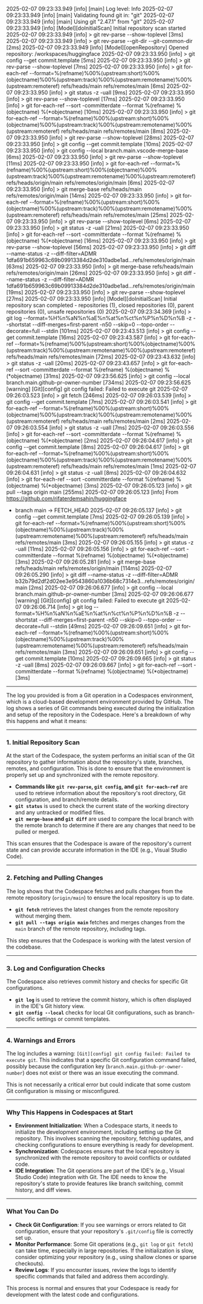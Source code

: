 2025-02-07 09:23:33.949 [info] [main] Log level: Info
2025-02-07 09:23:33.949 [info] [main] Validating found git in: "git"
2025-02-07 09:23:33.949 [info] [main] Using git "2.47.1" from "git"
2025-02-07 09:23:33.949 [info] [Model][doInitialScan] Initial repository scan started
2025-02-07 09:23:33.949 [info] > git rev-parse --show-toplevel [3ms]
2025-02-07 09:23:33.949 [info] > git rev-parse --git-dir --git-common-dir [2ms]
2025-02-07 09:23:33.949 [info] [Model][openRepository] Opened repository: /workspaces/huggingface
2025-02-07 09:23:33.950 [info] > git config --get commit.template [5ms]
2025-02-07 09:23:33.950 [info] > git rev-parse --show-toplevel [7ms]
2025-02-07 09:23:33.950 [info] > git for-each-ref --format=%(refname)%00%(upstream:short)%00%(objectname)%00%(upstream:track)%00%(upstream:remotename)%00%(upstream:remoteref) refs/heads/main refs/remotes/main [6ms]
2025-02-07 09:23:33.950 [info] > git status -z -uall [9ms]
2025-02-07 09:23:33.950 [info] > git rev-parse --show-toplevel [17ms]
2025-02-07 09:23:33.950 [info] > git for-each-ref --sort -committerdate --format %(refname) %(objectname) %(*objectname) [10ms]
2025-02-07 09:23:33.950 [info] > git for-each-ref --format=%(refname)%00%(upstream:short)%00%(objectname)%00%(upstream:track)%00%(upstream:remotename)%00%(upstream:remoteref) refs/heads/main refs/remotes/main [8ms]
2025-02-07 09:23:33.950 [info] > git rev-parse --show-toplevel [28ms]
2025-02-07 09:23:33.950 [info] > git config --get commit.template [10ms]
2025-02-07 09:23:33.950 [info] > git config --local branch.main.vscode-merge-base [6ms]
2025-02-07 09:23:33.950 [info] > git rev-parse --show-toplevel [11ms]
2025-02-07 09:23:33.950 [info] > git for-each-ref --format=%(refname)%00%(upstream:short)%00%(objectname)%00%(upstream:track)%00%(upstream:remotename)%00%(upstream:remoteref) refs/heads/origin/main refs/remotes/origin/main [6ms]
2025-02-07 09:23:33.950 [info] > git merge-base refs/heads/main refs/remotes/origin/main [14ms]
2025-02-07 09:23:33.950 [info] > git for-each-ref --format=%(refname)%00%(upstream:short)%00%(objectname)%00%(upstream:track)%00%(upstream:remotename)%00%(upstream:remoteref) refs/heads/main refs/remotes/main [25ms]
2025-02-07 09:23:33.950 [info] > git rev-parse --show-toplevel [6ms]
2025-02-07 09:23:33.950 [info] > git status -z -uall [21ms]
2025-02-07 09:23:33.950 [info] > git for-each-ref --sort -committerdate --format %(refname) %(objectname) %(*objectname) [16ms]
2025-02-07 09:23:33.950 [info] > git rev-parse --show-toplevel [56ms]
2025-02-07 09:23:33.950 [info] > git diff --name-status -z --diff-filter=ADMR 1dfa691b659963c69b09913384d2de310adbe1ad...refs/remotes/origin/main [63ms]
2025-02-07 09:23:33.950 [info] > git merge-base refs/heads/main refs/remotes/origin/main [26ms]
2025-02-07 09:23:33.950 [info] > git diff --name-status -z --diff-filter=ADMR 1dfa691b659963c69b09913384d2de310adbe1ad...refs/remotes/origin/main [19ms]
2025-02-07 09:23:33.950 [info] > git rev-parse --show-toplevel [27ms]
2025-02-07 09:23:33.950 [info] [Model][doInitialScan] Initial repository scan completed - repositories (1), closed repositories (0), parent repositories (0), unsafe repositories (0)
2025-02-07 09:23:34.369 [info] > git log --format=%H%n%aN%n%aE%n%at%n%ct%n%P%n%D%n%B -z --shortstat --diff-merges=first-parent -n50 --skip=0 --topo-order --decorate=full --stdin [101ms]
2025-02-07 09:23:43.513 [info] > git config --get commit.template [16ms]
2025-02-07 09:23:43.587 [info] > git for-each-ref --format=%(refname)%00%(upstream:short)%00%(objectname)%00%(upstream:track)%00%(upstream:remotename)%00%(upstream:remoteref) refs/heads/main refs/remotes/main [72ms]
2025-02-07 09:23:43.632 [info] > git status -z -uall [20ms]
2025-02-07 09:23:43.657 [info] > git for-each-ref --sort -committerdate --format %(refname) %(objectname) %(*objectname) [31ms]
2025-02-07 09:23:56.625 [info] > git config --local branch.main.github-pr-owner-number [734ms]
2025-02-07 09:23:56.625 [warning] [Git][config] git config failed: Failed to execute git
2025-02-07 09:26:03.523 [info] > git fetch [246ms]
2025-02-07 09:26:03.539 [info] > git config --get commit.template [7ms]
2025-02-07 09:26:03.541 [info] > git for-each-ref --format=%(refname)%00%(upstream:short)%00%(objectname)%00%(upstream:track)%00%(upstream:remotename)%00%(upstream:remoteref) refs/heads/main refs/remotes/main [2ms]
2025-02-07 09:26:03.554 [info] > git status -z -uall [7ms]
2025-02-07 09:26:03.556 [info] > git for-each-ref --sort -committerdate --format %(refname) %(objectname) %(*objectname) [2ms]
2025-02-07 09:26:04.617 [info] > git config --get commit.template [8ms]
2025-02-07 09:26:04.617 [info] > git for-each-ref --format=%(refname)%00%(upstream:short)%00%(objectname)%00%(upstream:track)%00%(upstream:remotename)%00%(upstream:remoteref) refs/heads/main refs/remotes/main [1ms]
2025-02-07 09:26:04.631 [info] > git status -z -uall [8ms]
2025-02-07 09:26:04.632 [info] > git for-each-ref --sort -committerdate --format %(refname) %(objectname) %(*objectname) [3ms]
2025-02-07 09:26:05.123 [info] > git pull --tags origin main [255ms]
2025-02-07 09:26:05.123 [info] From https://github.com/rifaterdemsahin/huggingface
 * branch            main       -> FETCH_HEAD
2025-02-07 09:26:05.137 [info] > git config --get commit.template [7ms]
2025-02-07 09:26:05.139 [info] > git for-each-ref --format=%(refname)%00%(upstream:short)%00%(objectname)%00%(upstream:track)%00%(upstream:remotename)%00%(upstream:remoteref) refs/heads/main refs/remotes/main [3ms]
2025-02-07 09:26:05.155 [info] > git status -z -uall [11ms]
2025-02-07 09:26:05.156 [info] > git for-each-ref --sort -committerdate --format %(refname) %(objectname) %(*objectname) [3ms]
2025-02-07 09:26:05.281 [info] > git merge-base refs/heads/main refs/remotes/origin/main [114ms]
2025-02-07 09:26:05.290 [info] > git diff --name-status -z --diff-filter=ADMR b32b79d2df2d02ee3e9543860a1036b68c7314e3...refs/remotes/origin/main [2ms]
2025-02-07 09:26:06.677 [info] > git config --local branch.main.github-pr-owner-number [3ms]
2025-02-07 09:26:06.677 [warning] [Git][config] git config failed: Failed to execute git
2025-02-07 09:26:06.714 [info] > git log --format=%H%n%aN%n%aE%n%at%n%ct%n%P%n%D%n%B -z --shortstat --diff-merges=first-parent -n50 --skip=0 --topo-order --decorate=full --stdin [49ms]
2025-02-07 09:26:09.651 [info] > git for-each-ref --format=%(refname)%00%(upstream:short)%00%(objectname)%00%(upstream:track)%00%(upstream:remotename)%00%(upstream:remoteref) refs/heads/main refs/remotes/main [3ms]
2025-02-07 09:26:09.651 [info] > git config --get commit.template [10ms]
2025-02-07 09:26:09.665 [info] > git status -z -uall [8ms]
2025-02-07 09:26:09.667 [info] > git for-each-ref --sort -committerdate --format %(refname) %(objectname) %(*objectname) [3ms]


---

The log you provided is from a Git operation in a Codespaces environment, which is a cloud-based development environment provided by GitHub. The log shows a series of Git commands being executed during the initialization and setup of the repository in the Codespace. Here's a breakdown of why this happens and what it means:

---

### **1. Initial Repository Scan**
At the start of the Codespace, the system performs an initial scan of the Git repository to gather information about the repository's state, branches, remotes, and configuration. This is done to ensure that the environment is properly set up and synchronized with the remote repository.

- **Commands like `git rev-parse`, `git config`, and `git for-each-ref`** are used to retrieve information about the repository's root directory, Git configuration, and branch/remote details.
- **`git status`** is used to check the current state of the working directory and any untracked or modified files.
- **`git merge-base` and `git diff`** are used to compare the local branch with the remote branch to determine if there are any changes that need to be pulled or merged.

This scan ensures that the Codespace is aware of the repository's current state and can provide accurate information in the IDE (e.g., Visual Studio Code).

---

### **2. Fetching and Pulling Changes**
The log shows that the Codespace fetches and pulls changes from the remote repository (`origin/main`) to ensure the local repository is up to date.

- **`git fetch`** retrieves the latest changes from the remote repository without merging them.
- **`git pull --tags origin main`** fetches and merges changes from the `main` branch of the remote repository, including tags.

This step ensures that the Codespace is working with the latest version of the codebase.

---

### **3. Log and Configuration Checks**
The Codespace also retrieves commit history and checks for specific Git configurations.

- **`git log`** is used to retrieve the commit history, which is often displayed in the IDE's Git history view.
- **`git config --local`** checks for local Git configurations, such as branch-specific settings or commit templates.

---

### **4. Warnings and Errors**
The log includes a warning: `[Git][config] git config failed: Failed to execute git`. This indicates that a specific Git configuration command failed, possibly because the configuration key (`branch.main.github-pr-owner-number`) does not exist or there was an issue executing the command.

This is not necessarily a critical error but could indicate that some custom Git configuration is missing or misconfigured.

---

### **Why This Happens in Codespaces at Start**
- **Environment Initialization**: When a Codespace starts, it needs to initialize the development environment, including setting up the Git repository. This involves scanning the repository, fetching updates, and checking configurations to ensure everything is ready for development.
- **Synchronization**: Codespaces ensures that the local repository is synchronized with the remote repository to avoid conflicts or outdated code.
- **IDE Integration**: The Git operations are part of the IDE's (e.g., Visual Studio Code) integration with Git. The IDE needs to know the repository's state to provide features like branch switching, commit history, and diff views.

---

### **What You Can Do**
- **Check Git Configuration**: If you see warnings or errors related to Git configuration, ensure that your repository's `.git/config` file is correctly set up.
- **Monitor Performance**: Some Git operations (e.g., `git log` or `git fetch`) can take time, especially in large repositories. If the initialization is slow, consider optimizing your repository (e.g., using shallow clones or sparse checkouts).
- **Review Logs**: If you encounter issues, review the logs to identify specific commands that failed and address them accordingly.

This process is normal and ensures that your Codespace is ready for development with the latest code and configurations.